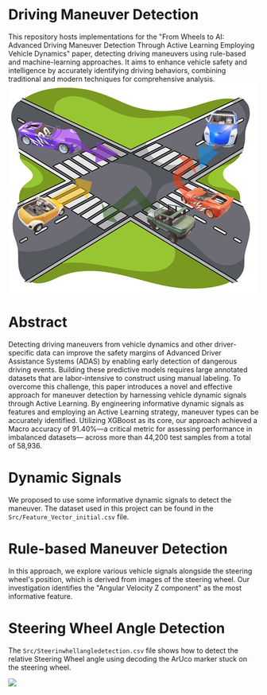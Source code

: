 # Driving Maneuver Detection
This repository hosts implementations for the "From Wheels to AI: Advanced Driving Maneuver Detection Through Active Learning Employing Vehicle Dynamics" paper, detecting driving maneuvers using rule-based and machine-learning approaches. It aims to enhance vehicle safety and intelligence by accurately identifying driving behaviors, combining traditional and modern techniques for comprehensive analysis.
![Altitude Image](Media/maneuverpic.png)

# Abstract
Detecting driving maneuvers from vehicle dynamics and other driver-specific data can improve the safety margins of Advanced Driver Assistance Systems (ADAS) by enabling early detection of dangerous driving events. Building these predictive models requires large annotated datasets that are labor-intensive to construct using manual labeling. To overcome this challenge, this paper introduces a novel and effective approach for maneuver detection by harnessing vehicle dynamic signals through Active Learning. By engineering informative dynamic signals as features and employing an Active Learning strategy, maneuver types can be accurately identified. Utilizing XGBoost as its core, our approach achieved a Macro accuracy of 91.40\%—a critical metric for assessing performance in imbalanced datasets— across more than 44,200 test samples from a total of 58,936.

# Dynamic Signals
We proposed to use some informative dynamic signals to detect the maneuver. 
The dataset used in this project can be found in the `Src/Feature_Vector_initial.csv` file.

# Rule-based Maneuver Detection
In this approach, we explore various vehicle signals alongside the steering wheel's position, which is derived from images of the steering wheel. Our investigation identifies the "Angular Velocity Z component" as the most informative feature.  


# Steering Wheel Angle Detection
The `Src/Steerinwhellangledetection.csv` file shows how to detect the relative Steering Wheel angle using decoding the ArUco marker stuck on the steering wheel.

![](Media/steering_video.gif)




